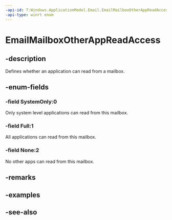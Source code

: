 ```yaml
---
-api-id: T:Windows.ApplicationModel.Email.EmailMailboxOtherAppReadAccess
-api-type: winrt enum
---
```


<!-- Enumeration syntax
public enum Windows.ApplicationModel.Email.EmailMailboxOtherAppReadAccess : int
-->

# EmailMailboxOtherAppReadAccess

## -description
Defines whether an application can read from a mailbox.

## -enum-fields
### -field SystemOnly:0
Only system level applications can read from this mailbox.

### -field Full:1
All applications can read from this mailbox.

### -field None:2
No other apps can read from this mailbox.


## -remarks

## -examples

## -see-also